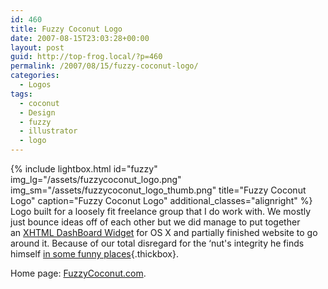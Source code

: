 ```yaml
---
id: 460
title: Fuzzy Coconut Logo
date: 2007-08-15T23:03:28+00:00
layout: post
guid: http://top-frog.local/?p=460
permalink: /2007/08/15/fuzzy-coconut-logo/
categories:
  - Logos
tags:
  - coconut
  - Design
  - fuzzy
  - illustrator
  - logo
---
```


{% include lightbox.html 
  id="fuzzy"
  img_lg="/assets/fuzzycoconut_logo.png"
  img_sm="/assets/fuzzycoconut_logo_thumb.png"
  title="Fuzzy Coconut Logo"
  caption="Fuzzy Coconut Logo"
  additional_classes="alignright"
%} Logo built for a loosely fit freelance group that I do work with. We mostly just bounce ideas off of each other but we did manage to put together an [XHTML DashBoard Widget](http://www.fuzzycoconut.com/widget/) for OS X and partially finished website to go around it. Because of our total disregard for the &#8216;nut's integrity he finds himself [in some funny places](/images/works/fuzz_u.png "Fuzzy University. Give us yer dough!"){.thickbox}.

Home page: [FuzzyCoconut.com](http://www.fuzzycoconut.com/).